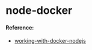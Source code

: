 # node-docker


#### Reference:
- [working-with-docker-nodejs](https://tutorialedge.net/docker/working-with-docker-nodejs/)